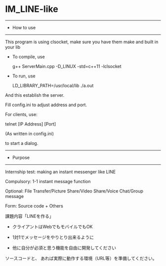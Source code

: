 # IM_LINE-like

------------------------------------------------------------------------------------------
* How to use
------------------------------------------------------------------------------------------
This program is using clsocket, make sure you have them make and built in your lib

* To compile, use

  g++ ServerMain.cpp -D_LINUX -std=c++11 -lclsocket
  
* To run, use

  LD_LIBRARY_PATH=/usr/local/lib ./a.out
  
And this establish the server.

Fill config.ini to adjust address and port.

For clients, use:

  telnet [IP Address] [Port] 

  (As written in config.ini)
 
 to start a dialog.

------------------------------------------------------------------------------------------
* Purpose
------------------------------------------------------------------------------------------

Internship test: making an instant messenger like LINE

Compulsory: 1-1 instant message function

Optional: File Transfer/Picture Share/Video Share/Voice Chat/Group message

Form: Source code + Others

課題内容「LINEを作る」
- クライアントはWebでもモバイルでもOK

- 1対1でメッセージをやりとり出来るように
- 他に自分が必須と思う機能を自由に開発してください

ソースコードと、
あれば実際に動作する環境（URL等）を準備してください。

